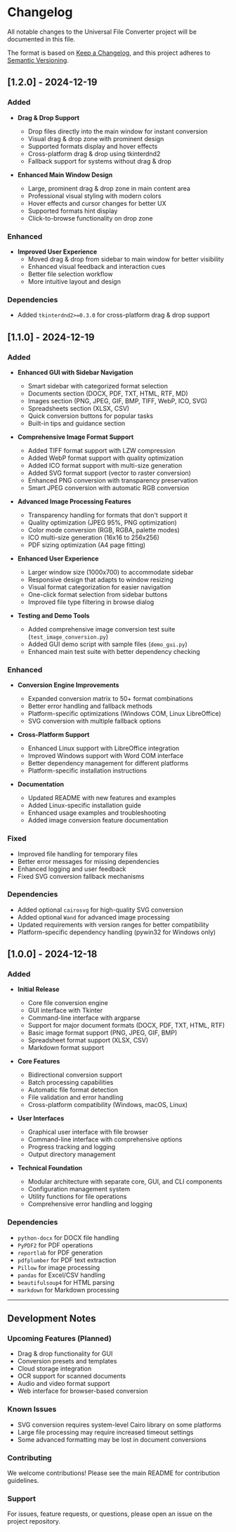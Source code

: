# Changelog

All notable changes to the Universal File Converter project will be documented in this file.

The format is based on [Keep a Changelog](https://keepachangelog.com/en/1.0.0/),
and this project adheres to [Semantic Versioning](https://semver.org/spec/v2.0.0.html).

## [1.2.0] - 2024-12-19

### Added
- **Drag & Drop Support**
  - Drop files directly into the main window for instant conversion
  - Visual drag & drop zone with prominent design
  - Supported formats display and hover effects
  - Cross-platform drag & drop using tkinterdnd2
  - Fallback support for systems without drag & drop

- **Enhanced Main Window Design**
  - Large, prominent drag & drop zone in main content area
  - Professional visual styling with modern colors
  - Hover effects and cursor changes for better UX
  - Supported formats hint display
  - Click-to-browse functionality on drop zone

### Enhanced
- **Improved User Experience**
  - Moved drag & drop from sidebar to main window for better visibility
  - Enhanced visual feedback and interaction cues
  - Better file selection workflow
  - More intuitive layout and design

### Dependencies
- Added `tkinterdnd2>=0.3.0` for cross-platform drag & drop support

## [1.1.0] - 2024-12-19

### Added
- **Enhanced GUI with Sidebar Navigation**
  - Smart sidebar with categorized format selection
  - Documents section (DOCX, PDF, TXT, HTML, RTF, MD)
  - Images section (PNG, JPEG, GIF, BMP, TIFF, WebP, ICO, SVG)
  - Spreadsheets section (XLSX, CSV)
  - Quick conversion buttons for popular tasks
  - Built-in tips and guidance section

- **Comprehensive Image Format Support**
  - Added TIFF format support with LZW compression
  - Added WebP format support with quality optimization
  - Added ICO format support with multi-size generation
  - Added SVG format support (vector to raster conversion)
  - Enhanced PNG conversion with transparency preservation
  - Smart JPEG conversion with automatic RGB conversion

- **Advanced Image Processing Features**
  - Transparency handling for formats that don't support it
  - Quality optimization (JPEG 95%, PNG optimization)
  - Color mode conversion (RGB, RGBA, palette modes)
  - ICO multi-size generation (16x16 to 256x256)
  - PDF sizing optimization (A4 page fitting)

- **Enhanced User Experience**
  - Larger window size (1000x700) to accommodate sidebar
  - Responsive design that adapts to window resizing
  - Visual format categorization for easier navigation
  - One-click format selection from sidebar buttons
  - Improved file type filtering in browse dialog

- **Testing and Demo Tools**
  - Added comprehensive image conversion test suite (`test_image_conversion.py`)
  - Added GUI demo script with sample files (`demo_gui.py`)
  - Enhanced main test suite with better dependency checking

### Enhanced
- **Conversion Engine Improvements**
  - Expanded conversion matrix to 50+ format combinations
  - Better error handling and fallback methods
  - Platform-specific optimizations (Windows COM, Linux LibreOffice)
  - SVG conversion with multiple fallback options

- **Cross-Platform Support**
  - Enhanced Linux support with LibreOffice integration
  - Improved Windows support with Word COM interface
  - Better dependency management for different platforms
  - Platform-specific installation instructions

- **Documentation**
  - Updated README with new features and examples
  - Added Linux-specific installation guide
  - Enhanced usage examples and troubleshooting
  - Added image conversion feature documentation

### Fixed
- Improved file handling for temporary files
- Better error messages for missing dependencies
- Enhanced logging and user feedback
- Fixed SVG conversion fallback mechanisms

### Dependencies
- Added optional `cairosvg` for high-quality SVG conversion
- Added optional `Wand` for advanced image processing
- Updated requirements with version ranges for better compatibility
- Platform-specific dependency handling (pywin32 for Windows only)

## [1.0.0] - 2024-12-18

### Added
- **Initial Release**
  - Core file conversion engine
  - GUI interface with Tkinter
  - Command-line interface with argparse
  - Support for major document formats (DOCX, PDF, TXT, HTML, RTF)
  - Basic image format support (PNG, JPEG, GIF, BMP)
  - Spreadsheet format support (XLSX, CSV)
  - Markdown format support

- **Core Features**
  - Bidirectional conversion support
  - Batch processing capabilities
  - Automatic file format detection
  - File validation and error handling
  - Cross-platform compatibility (Windows, macOS, Linux)

- **User Interfaces**
  - Graphical user interface with file browser
  - Command-line interface with comprehensive options
  - Progress tracking and logging
  - Output directory management

- **Technical Foundation**
  - Modular architecture with separate core, GUI, and CLI components
  - Configuration management system
  - Utility functions for file operations
  - Comprehensive error handling and logging

### Dependencies
- `python-docx` for DOCX file handling
- `PyPDF2` for PDF operations
- `reportlab` for PDF generation
- `pdfplumber` for PDF text extraction
- `Pillow` for image processing
- `pandas` for Excel/CSV handling
- `beautifulsoup4` for HTML parsing
- `markdown` for Markdown processing

---

## Development Notes

### Upcoming Features (Planned)
- Drag & drop functionality for GUI
- Conversion presets and templates
- Cloud storage integration
- OCR support for scanned documents
- Audio and video format support
- Web interface for browser-based conversion

### Known Issues
- SVG conversion requires system-level Cairo library on some platforms
- Large file processing may require increased timeout settings
- Some advanced formatting may be lost in document conversions

### Contributing
We welcome contributions! Please see the main README for contribution guidelines.

### Support
For issues, feature requests, or questions, please open an issue on the project repository.
